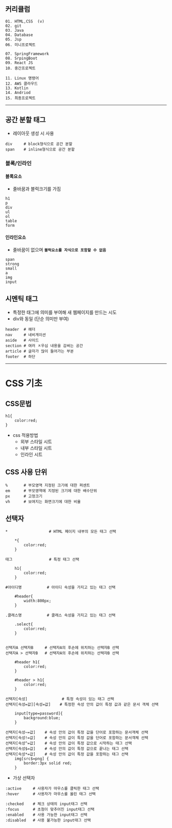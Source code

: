 ## 커리큘럼
```
01. HTML,CSS  (v)
02. git
03. Java
04. Database
05. Jsp
06. 미니프로젝트

07. SpringFramework
08. SrpingBoot
09. React JS
10. 중간프로젝트

11. Linux 명령어
12. AWS 클라우드
13. Kotlin
14. Andriod
15. 최종프로젝트
```
---

## 공간 분할 태그
+ 레이아웃 생성 시 사용
```
div     # block형식으로 공간 분할
span    # inline형식으로 공간 분할
```

### 블록/인라인
#### 블록요소
+ 줄바꿈과 블럭크기를 가짐
```
h1
p
div
ul
ol
table
form
```

#### 인라인요소
+ 줄바꿈이 없으며 **```블럭요소를 자식으로 포함할 수 없음```**
```
span
strong
small
a
img
input
```

## 시멘틱 태그
+ 특정한 태그에 의미를 부여해 새 웹페이지를 만드는 시도
+ div와 동일 (단순 의미만 부여)
```
header  # 헤더
nav     # 네비게이션
aside   # 사이드
section # 여러 ㅈ우심 내용을 감싸는 공간
article # 글자가 많이 들어가는 부분
footer  # 하단
```

---
# CSS 기초
## CSS문법
```
h1{
    color:red;
}
```
+ css 적용방법
    - 외부 스타일 시트
    - 내부 스타일 시트
    - 인라인 시트

## CSS 사용 단위
```
%       # 부모영역 지정된 크기에 대한 퍼센트
em      # 부모영역에 지정된 크기에 대한 배수단위
px      # 고정크기
vh      # 보여지는 화면크기에 대한 비율
```

## 선택자
```
*                  # HTML 페이지 내부의 모든 태그 선택

    *{
        color:red;
    }

태그                # 특정 태그 선택

    h1{
        color:red;
    }

#아이디명           # 아이디 속성을 가지고 있는 태그 선택

    #header{
        width:800px;
    }

.클래스명           # 클래스 속성을 가지고 있는 태그 선택

    .select{
        color:red;
    }


선택자A 선택자B     # 선택자A의 후손에 위치하는 선택자B 선택
선택자A > 선택자B   # 선택자A의 후손에 위치하는 선택자B 선택

    #header h1{
        color:red;
    }

    #header > h1{
        color:red;
    }

선택자[속성]               # 특정 속성이 있는 태그 선택
선택자[속성=값][속성=값]    # 특정한 속성 안의 값이 특정 값과 같은 문서 객체 선택 

    input[type=password]{
        background:blue;
    }

선택자[속성~=값]    # 속성 안의 값이 특정 값을 단어로 포함하는 문서객체 선택
선택자[속성!=값]    # 속성 안의 값이 특정 값을 단어로 포함하는 문서객체 선택
선택자[속성^=값]    # 속성 안의 값이 특정 값으로 시작하는 태그 선택
선택자[속성$=값]    # 속성 안의 값이 특정 값으로 끝나는 태그 선택
선택자[속성*=값]    # 속성 안의 값이 특정 값을 포함하는 태그 선택
    img[src$=png] {
        border:3px solid red;
    }
```
+ 가상 선택자
```
:active     # 사용자가 마우스를 클릭한 태그 선택
:hover      # 사용자가 마우스를 올린 태그 선택

:checked    # 체크 상태의 input태그 선택 
:focus      # 초첨이 맞추어진 input태그 선택
:enabled    # 사용 가능한 input태그 선택
:disabled   # 사용 불가능한 input태그 선택
```